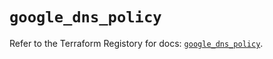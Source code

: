 # `google_dns_policy`

Refer to the Terraform Registory for docs: [`google_dns_policy`](https://registry.terraform.io/providers/hashicorp/google-beta/5.21.0/docs/resources/google_dns_policy).
